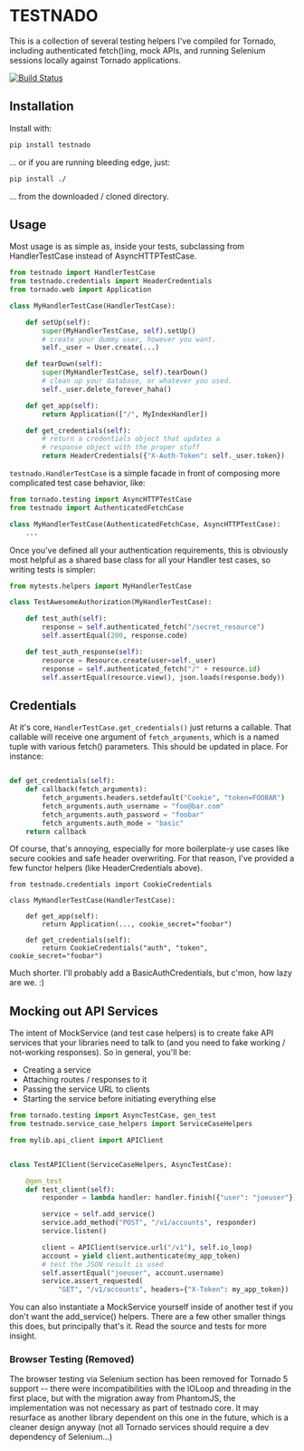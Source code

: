 # TESTNADO

This is a collection of several testing helpers I've compiled for Tornado,
including authenticated fetch()ing, mock APIs, and running Selenium sessions
locally against Tornado applications.

[![Build Status](https://travis-ci.org/joshmarshall/testnado.png?branch=master)](https://travis-ci.org/joshmarshall/testnado)

## Installation
Install with:

```bash
pip install testnado
```

... or if you are running bleeding edge, just:

```bash
pip install ./
```

... from the downloaded / cloned directory.

## Usage
Most usage is as simple as, inside your tests, subclassing from HandlerTestCase
instead of AsyncHTTPTestCase.

```python
from testnado import HandlerTestCase
from testnado.credentials import HeaderCredentials
from tornado.web import Application

class MyHandlerTestCase(HandlerTestCase):

    def setUp(self):
        super(MyHandlerTestCase, self).setUp()
        # create your dummy user, however you want.
        self._user = User.create(...)

    def tearDown(self):
        super(MyHandlerTestCase, self).tearDown()
        # clean up your database, or whatever you used.
        self._user.delete_forever_haha()

    def get_app(self):
        return Application(["/", MyIndexHandler])

    def get_credentials(self):
        # return a credentials object that updates a
        # response object with the proper stuff
        return HeaderCredentials({"X-Auth-Token": self._user.token})
```

`testnado.HandlerTestCase` is a simple facade in front of composing more
complicated test case behavior, like:

```python
from tornado.testing import AsyncHTTPTestCase
from testnado import AuthenticatedFetchCase

class MyHandlerTestCase(AuthenticatedFetchCase, AsyncHTTPTestCase):
    ...
```

Once you've defined all your authentication requirements, this is obviously
most helpful as a shared base class for all your Handler test cases, so writing
tests is simpler:

```python
from mytests.helpers import MyHandlerTestCase

class TestAwesomeAuthorization(MyHandlerTestCase):

    def test_auth(self):
        response = self.authenticated_fetch("/secret_resource")
        self.assertEqual(200, response.code)

    def test_auth_response(self):
        resource = Resource.create(user=self._user)
        response = self.authenticated_fetch("/" + resource.id)
        self.assertEqual(resource.view(), json.loads(response.body))
```

## Credentials
At it's core, `HandlerTestCase.get_credentials()` just returns a callable. That
callable will receive one argument of `fetch_arguments`, which is a named tuple
with various fetch() parameters. This should be updated in place. For instance:

```python

def get_credentials(self):
    def callback(fetch_arguments):
        fetch_arguments.headers.setdefault("Cookie", "token=FOOBAR")
        fetch_arguments.auth_username = "foo@bar.com"
        fetch_arguments.auth_password = "foobar"
        fetch_arguments.auth_mode = "basic"
    return callback

```

Of course, that's annoying, especially for more boilerplate-y use cases like
secure cookies and safe header overwriting. For that reason, I've provided a
few functor helpers (like HeaderCredentials above).

```
from testnado.credentials import CookieCredentials

class MyHandlerTestCase(HandlerTestCase):

    def get_app(self):
        return Application(..., cookie_secret="foobar")

    def get_credentials(self):
        return CookieCredentials("auth", "token", cookie_secret="foobar")
```

Much shorter. I'll probably add a BasicAuthCredentials, but c'mon, how lazy are
we. :)

## Mocking out API Services
The intent of MockService (and test case helpers) is to create fake API
services that your libraries need to talk to (and you need to fake working /
not-working responses). So in general, you'll be:

* Creating a service
* Attaching routes / responses to it
* Passing the service URL to clients
* Starting the service before initiating everything else

```python
from tornado.testing import AsyncTestCase, gen_test
from testnado.service_case_helpers import ServiceCaseHelpers

from mylib.api_client import APIClient


class TestAPIClient(ServiceCaseHelpers, AsyncTestCase):

    @gen_test
    def test_client(self):
        responder = lambda handler: handler.finish({"user": "joeuser"})

        service = self.add_service()
        service.add_method("POST", "/v1/accounts", responder)
        service.listen()

        client = APIClient(service.url("/v1"), self.io_loop)
        account = yield client.authenticate(my_app_token)
        # test the JSON result is used
        self.assertEqual("joeuser", account.username)
        service.assert_requested(
            "GET", "/v1/accounts", headers={"X-Token": my_app_token})
```

You can also instantiate a MockService yourself inside of another
test if you don't want the add_service() helpers. There are a few other
smaller things this does, but principally that's it. Read the source and
tests for more insight.

### Browser Testing (Removed) ###
The browser testing via Selenium section has been removed for Tornado 5 support
-- there were incompatibilities with the IOLoop and threading in the first
place, but with the migration away from PhantomJS, the implementation was not
necessary as part of testnado core. It may resurface as another library
dependent on this one in the future, which is a cleaner design anyway (not all
Tornado services should require a dev dependency of Selenium...)
